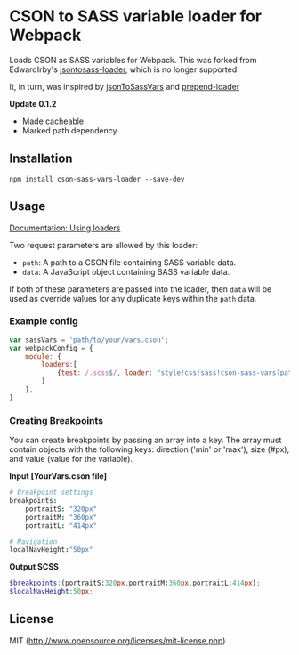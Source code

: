 
# CSON to SASS variable loader for Webpack

Loads CSON as SASS variables for Webpack. This was forked from EdwardIrby's [jsontosass-loader](https://github.com/EdwardIrby/jsontosass-loader), which is no longer supported.

It, in turn, was inspired by [jsonToSassVars](https://gist.github.com/Kasu/ea4f4861a81e626ea308) and [prepend-loader](https://gist.github.com/Kasu/29452051023ff5337bd7)

**Update 0.1.2**
- Made cacheable
- Marked path dependency

## Installation

`npm install cson-sass-vars-loader --save-dev`

## Usage

[Documentation: Using loaders](http://webpack.github.io/docs/using-loaders.html)

Two request parameters are allowed by this loader:


- `path`: A path to a CSON file containing SASS variable data.
- `data`: A JavaScript object containing SASS variable data.

If both of these parameters are passed into the loader, then `data` will be used as override values for any duplicate keys within the `path` data.

### Example config

``` javascript
var sassVars = 'path/to/your/vars.cson';
var webpackConfig = {
    module: {
        loaders:[
            {test: /.scss$/, loader: "style!css!sass!cson-sass-vars?path="+ sassVars}
        ]
    },
}

```
### Creating Breakpoints
You can create breakpoints by passing an array into a key. The array must contain objects with the following keys: direction ('min' or 'max'), size (#px), and value (value for the variable).

**Input [YourVars.cson file]**
``` cson
# Breakpoint settings
breakpoints:
    portraitS: "320px"
    portraitM: "360px"
    portraitL: "414px"

# Navigation
localNavHeight:"50px"

```

**Output SCSS**
``` scss
$breakpoints:(portraitS:320px,portraitM:360px,portraitL:414px);
$localNavHeight:50px;
```


## License

MIT (http://www.opensource.org/licenses/mit-license.php)
